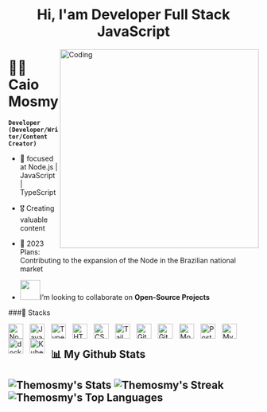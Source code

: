 <h1 align="center">Hi, I'am Developer Full Stack JavaScript</h1>

<img align="right" alt="Coding" width="400" src="https://github.com/Ayushparikh-code/Ayushparikh-code/blob/main/me.gif">

# 🏄‍♂️ Caio Mosmy

**`Developer (Developer/Writer/Content Creator)`**

- 🌱  focused at Node.js | JavaScript | TypeScript
- 🎖️  Creating valuable content
- 🥅  2023 Plans: Contributing to the expansion of the Node in the Brazilian national market


- <img src="https://github.com/rajput2107/rajput2107/blob/master/Assets/Handshake.gif" width="40px">I’m looking to collaborate on **Open-Source Projects**<br>

###🧰 Stacks

<img align="left" alt="NodeJS" width="30px" style="padding-right:10px;" src="https://cdn.jsdelivr.net/gh/devicons/devicon/icons/nodejs/nodejs-original.svg" />
<img align="left" alt="JavaScript" width="30px" style="padding-right:10px;" src="https://cdn.jsdelivr.net/gh/devicons/devicon/icons/javascript/javascript-plain.svg" />
<img align="left" alt="TypeScript" width="30px" style="padding-right:10px;" src="https://cdn.jsdelivr.net/gh/devicons/devicon/icons/typescript/typescript-plain.svg" />
<img align="left" alt="HTML" width="30px" style="padding-right:10px;" src="https://cdn.jsdelivr.net/gh/devicons/devicon/icons/html5/html5-plain.svg" />
<img align="left" alt="CSS" width="30px" style="padding-right:10px;" src="https://cdn.jsdelivr.net/gh/devicons/devicon/icons/css3/css3-plain.svg" />
<img align="left" alt="Tailwindcss" width="30px" style="padding-right:10px;" src="https://cdn.jsdelivr.net/gh/devicons/devicon/icons/tailwindcss/tailwindcss-original.svg" />
<img align="left" alt="GitHub" width="30px" style="padding-right:10px;" src="https://cdn.jsdelivr.net/gh/devicons/devicon/icons/github/github-original.svg" />
<img align="left" alt="Git" width="30px" style="padding-right:10px;" src="https://cdn.jsdelivr.net/gh/devicons/devicon/icons/git/git-original.svg" />
<img align="left" alt="MongoDB" width="30px" style="padding-right:10px;" src="https://cdn.jsdelivr.net/gh/devicons/devicon/icons/mongodb/mongodb-original.svg" />
<img align="left" alt="Postgresql" width="30px" style="padding-right:10px;" src="https://cdn.jsdelivr.net/gh/devicons/devicon/icons/postgresql/postgresql-original.svg" />
<img align="left" alt="MySql" width="30px" style="padding-right:10px;" src="https://cdn.jsdelivr.net/gh/devicons/devicon/icons/mysql/mysql-original.svg" />
<img align="left" alt="docker" width="30px" style="padding-right:10px;" src="https://cdn.jsdelivr.net/gh/devicons/devicon/icons/docker/docker-original.svg" />
<img align="left" alt="Kubernetes" width="30px" style="padding-right:10px;" src="https://cdn.jsdelivr.net/gh/devicons/devicon/icons/kubernetes/kubernetes-original.svg" />

<br />

## 📊 My Github Stats
![Themosmy's Stats](https://github-readme-stats.vercel.app/api?username=Themosmy&theme=vue-dark&show_icons=true&hide_border=true&count_private=true)
![Themosmy's Streak](https://github-readme-streak-stats.herokuapp.com/?user=Themosmy&theme=vue-dark&hide_border=true)
![Themosmy's Top Languages](https://github-readme-stats.vercel.app/api/top-langs/?username=Themosmy&theme=vue-dark&show_icons=true&hide_border=true&layout=compact)
---


